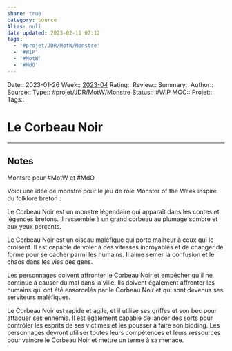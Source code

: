 ```yaml
---
share: true
category: source
Alias: null
date updated: 2023-02-11 07:12
tags:
  - '#projet/JDR/MotW/Monstre'
  - '#WiP'
  - '#MotW'
  - '#MdO'
---
```


Date:: 2023-01-26
Week:: [2023-04](../week/2023-04.md)
Rating::
Review::
Summary::
Author::
Source::
Type:: #projet/JDR/MotW/Monstre
Status:: #WiP
MOC::
Projet::
Tags::

# Le Corbeau Noir

---

## Notes

Montsre pour #MotW et #MdO

Voici une idée de monstre pour le jeu de rôle Monster of the Week inspiré du folklore breton :

Le Corbeau Noir est un monstre légendaire qui apparaît dans les contes et légendes bretons. Il ressemble à un grand corbeau au plumage sombre et aux yeux perçants.

Le Corbeau Noir est un oiseau maléfique qui porte malheur à ceux qui le croisent. Il est capable de voler à des vitesses incroyables et de changer de forme pour se cacher parmi les humains. Il aime semer la confusion et le chaos dans les vies des gens.

Les personnages doivent affronter le Corbeau Noir et empêcher qu'il ne continue à causer du mal dans la ville. Ils doivent également affronter les humains qui ont été ensorcelés par le Corbeau Noir et qui sont devenus ses serviteurs maléfiques.

Le Corbeau Noir est rapide et agile, et il utilise ses griffes et son bec pour attaquer ses ennemis. Il est également capable de lancer des sorts pour contrôler les esprits de ses victimes et les pousser à faire son bidding. Les personnages devront utiliser toutes leurs compétences et leurs ressources pour vaincre le Corbeau Noir et mettre un terme à sa menace.

